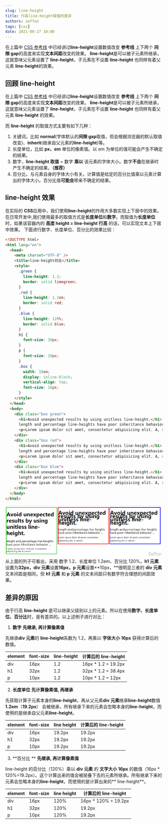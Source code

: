 ```yaml
---
slug: line-height
title: 行高line-height取值的差异
authors: zeffon
tags: [css]
date: 2021-08-27 10:00
---
```


在上篇中 [CSS 参考线](https://www.yuque.com/zeffon/blog/css-baseline) 中已经讲过**line-height**设置数值改变 **参考线** 上下两个 **间隙 gap**的高度来实现**文本间距**改变的效果。
**line-height**是可以被子元素所继承，这就意味父元素设置了 **line-height**，子元素在不设置 **line-height** 也同样有着父元素 **line-height**的效果。

<!--truncate-->

## 回顾 line-height

在上篇中 [CSS 参考线](https://www.yuque.com/zeffon/blog/css-baseline) 中已经讲过**line-height**设置数值改变 **参考线** 上下两个 **间隙 gap**的高度来实现**文本间距**改变的效果。
**line-height**是可以被子元素所继承，这就意味父元素设置了 **line-height**，子元素在不设置 **line-height** 也同样有着父元素 **line-height** 的效果。

而 **line-height** 的取值方式主要有如下几种：

1. 关键词，比如 **normal**(字体默认的**间隙 gap**取值，但会根据浏览器的默认取值改变)、**inherit**(继承自父元素的**line-height**)等。
1. 长度单位，比如 **px、em** 单位的像素值。以 em 为单位的值可能会产生不确定的结果。
1. 数字，**line-height 取值** = 数字 **乘以** 该元素的字体大小。数字**不会**在继承时产生不确定的结果。**（推荐）**
1. 百分比，与元素自身的字体大小有关。计算值是给定的百分比值乘以元素计算出的字体大小。百分比值**可能会**带来不确定的结果。

## line-height 效果

在实际的 **CSS**应用中，我们使用**line-height**的作用大多数实现上下居中的效果。在日常开发中,我们使用最多的取值方式是**长度单位**和**数字**。而取值为**长度单位**时，如果该容器内的 **高度 height = line-height 行高** 的话，可以实现文本上下居中效果。
下面进行数字、长度单位、百分比的效果比较：

```html
<!DOCTYPE html>
<html lang="en">
  <head>
    <meta charset="UTF-8" />
    <title>line-height对比</title>
    <style>
      .green {
        line-height: 1.2;
        border: solid limegreen;
      }
      .red {
        line-height: 1.2em;
        border: solid red;
      }
      .blue {
        line-height: 120%;
        border: solid blue;
      }
      h1 {
        font-size: 30px;
      }
      p {
        font-size: 10px;
      }
      .box {
        width: 18em;
        display: inline-block;
        vertical-align: top;
        font-size: 16px;
      }
    </style>
  </head>
  <body>
    <div class="box green">
      <h1>Avoid unexpected results by using unitless line-height.</h1>
      length and percentage line-heights have poor inheritance behavior ...
      <p>Lorem ipsum dolor sit amet, consectetur adipisicing elit. A, rerum!</p>
    </div>
    <div class="box red">
      <h1>Avoid unexpected results by using unitless line-height.</h1>
      length and percentage line-heights have poor inheritance behavior ...
      <p>Lorem ipsum dolor sit amet, consectetur adipisicing elit. A, rerum!</p>
    </div>
    <div class="box blue">
      <h1>Avoid unexpected results by using unitless line-height.</h1>
      length and percentage line-heights have poor inheritance behavior ...
      <p>Lorem ipsum dolor sit amet, consectetur adipisicing elit. A, rerum!</p>
    </div>
  </body>
</html>
```

![image.png](./img/08-27-01.png)
从上面的列子可看出，采用 数字 1.2、长度单位 1.2em、百分比 120%，**h1 元素** 设置为**32px，div 元素**设置**16px，p 元素**设置**10px，**很明显三者的 **div 元素** 文本间距是相同，但 **h1 元素** 和 **p 元素** 的文本间距只有数字符合理想的间距效果。

## 差异的原因

由于行高 **line-height** 是可以继承父级别以上的元素。所以在使用**数字、长度单位、百分比**时，是有差异的。以上述例子进行对比：

1. **数字** **先继承, 再计算像素值**

先继承**div 元素**的 **line-height**系数为 1.2，再乘以 **字体大小 16px** 获得计算后的数值。

| element | font-size | line-height | 计算后的 line-height |
| ------- | --------- | ----------- | -------------------- |
| div     | 16px      | 1.2         | 16px \* 1.2 = 19.2px |
| h1      | 32px      | 1.2         | 32px \* 1.2 = 38.4px |
| p       | 10px      | 1.2         | 10px \* 1.2 = 12px   |

2. **长度单位** **先计算像素值, 再继承**

先获取计算子元素本身的**line-height**，再从父元素**div 元素**继承**line-height**数值 **1.2em**（**19.2px**） 会被继承，所有继承下来的元素会忽略本身的**line-height**，而使用的是继承自父元素**line-height**。

| element | font-size | line height | 计算后的 line-height |
| ------- | --------- | ----------- | -------------------- |
| div     | 16px      | 19.2px      | 19.2px               |
| h1      | 32px      | 19.2px      | 19.2px               |
| p       | 10px      | 19.2px      | 19.2px               |

3. **百分比 ** **先继承, 再计算像素值**

line-height 的百分比（120%）乘以 **div 元素** 的 **文字大小 16px** 的数值（16px \* 120%=19.2px）。这个计算出来的值会被层叠下去的元素所继承。所有继承下来的元素会忽略本身的**line-height**，而使用的是计算出来的** line-height**。

| element | font-size | line height | 计算后的 line-height  |
| ------- | --------- | ----------- | --------------------- |
| div     | 16px      | 120%        | 16px \* 120% = 19.2px |
| h1      | 32px      | 120%        | 19.2px                |
| p       | 10px      | 120%        | 19.2px                |
